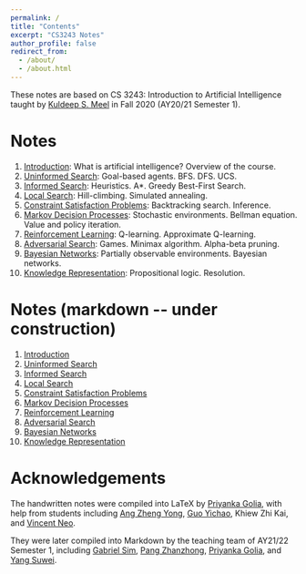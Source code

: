 ```yaml
---
permalink: /
title: "Contents"
excerpt: "CS3243 Notes"
author_profile: false
redirect_from:
  - /about/
  - /about.html
---
```


These notes are based on CS 3243: Introduction to Artificial Intelligence taught by [Kuldeep S. Meel](https://www.comp.nus.edu.sg/~meel/) in Fall 2020 (AY20/21 Semester 1).

Notes
======
1. [Introduction](https://www.overleaf.com/read/nrzkqrpxmqsm): What is artificial intelligence? Overview of the course.
1. [Uninformed Search](https://www.overleaf.com/read/tsysdfxhnyvq): Goal-based agents. BFS. DFS. UCS.
1. [Informed Search](https://www.overleaf.com/read/hgpqsywtdtrp): Heuristics. A\*. Greedy Best-First Search.
1. [Local Search](https://www.overleaf.com/read/fzxzggrbrqvj): Hill-climbing. Simulated annealing.
1. [Constraint Satisfaction Problems](https://www.overleaf.com/read/yktfjwgpwwzg): Backtracking search. Inference.
1. [Markov Decision Processes](https://www.overleaf.com/read/jqxzrhtkbzfw): Stochastic environments. Bellman equation. Value and policy iteration.
1. [Reinforcement Learning](https://www.overleaf.com/read/wggdhtcnrcxd): Q-learning. Approximate Q-learning.
1. [Adversarial Search](https://www.overleaf.com/read/msygptcsgtvm): Games. Minimax algorithm. Alpha-beta pruning.
1. [Bayesian Networks](https://www.overleaf.com/read/gsdxyytypjnp): Partially observable environments. Bayesian networks.
1. [Knowledge Representation](https://www.overleaf.com/read/rskykfrvtzfd): Propositional logic. Resolution.


Notes (markdown -- under construction)
======
1. [Introduction](/files/l1/)
1. [Uninformed Search](/files/l2/)
1. [Informed Search](/files/l3/)
1. [Local Search](/files/l4/)
1. [Constraint Satisfaction Problems](/files/l5/)
1. [Markov Decision Processes](/files/l6/)
1. [Reinforcement Learning](/files/l7/)
1. [Adversarial Search](/files/l8/)
1. [Bayesian Networks](/files/l9/)
1. [Knowledge Representation](/files/l10/)

Acknowledgements
======
The handwritten notes were compiled into LaTeX by [Priyanka Golia](https://priyanka-golia.github.io), with help from students including [Ang Zheng Yong](https://github.com/arsatis), [Guo Yichao](https://github.com/gycc7253), Khiew Zhi Kai, and [Vincent Neo](https://github.com/tenvinc).

They were later compiled into Markdown by the teaching team of AY21/22 Semester 1, including [Gabriel Sim](https://github.com/GabrielSimbingyang), [Pang Zhanzhong](https://github.com/pangzhan27), [Priyanka Golia](https://priyanka-golia.github.io), and [Yang Suwei](https://github.com/swxsw).

